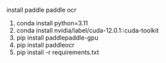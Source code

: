 install paddle paddle ocr

1. conda install python=3.11
2. conda install nvidia/label/cuda-12.0.1::cuda-toolkit
3. pip install paddlepaddle-gpu
4. pip install paddleocr
5. pip install -r requirements.txt
